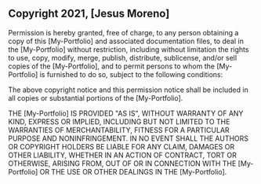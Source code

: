 ## Copyright 2021, [Jesus Moreno]

Permission is hereby granted, free of charge, to any person obtaining a copy of this [My-Portfolio] and associated documentation files, to deal in the [My-Portfolio] without restriction, including without limitation the rights to use, copy, modify, merge, publish, distribute, sublicense, and/or sell copies of the [My-Portfolio], and to permit persons to whom the [My-Portfolio] is furnished to do so, subject to the following conditions:

The above copyright notice and this permission notice shall be included in all copies or substantial portions of the [My-Portfolio].

THE [My-Portfolio] IS PROVIDED "AS IS", WITHOUT WARRANTY OF ANY KIND, EXPRESS OR IMPLIED, INCLUDING BUT NOT LIMITED TO THE WARRANTIES OF MERCHANTABILITY, FITNESS FOR A PARTICULAR PURPOSE AND NONINFRINGEMENT. IN NO EVENT SHALL THE AUTHORS OR COPYRIGHT HOLDERS BE LIABLE FOR ANY CLAIM, DAMAGES OR OTHER LIABILITY, WHETHER IN AN ACTION OF CONTRACT, TORT OR OTHERWISE, ARISING FROM, OUT OF OR IN CONNECTION WITH THE [My-Portfolio] OR THE USE OR OTHER DEALINGS IN THE [My-Portfolio].
